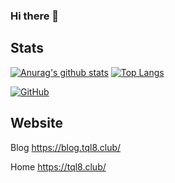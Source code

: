 ### Hi there 👋

<!--
**Indusy/Indusy** is a ✨ _special_ ✨ repository because its `README.md` (this file) appears on your GitHub profile.

Here are some ideas to get you started:

- 🔭 I’m currently working on ...
- 🌱 I’m currently learning ...
- 👯 I’m looking to collaborate on ...
- 🤔 I’m looking for help with ...
- 💬 Ask me about ...
- 📫 How to reach me: ...
- 😄 Pronouns: ...
- ⚡ Fun fact: ...
-->

## Stats

[![Anurag's github stats](https://github-readme-stats.vercel.app/api?username=indusy&count_private=true&show_icons=true&theme=gruvbox)](https://github.com/anuraghazra/github-readme-stats) [![Top Langs](https://github-readme-stats.vercel.app/api/top-langs/?username=indusy&count_private=true&show_icons=true&layout=compact&theme=gruvbox&hide=html)](https://github.com/anuraghazra/github-readme-stats)


[![GitHub](https://img.shields.io/badge/dynamic/json?logo=github&label=GitHub+Followers&labelColor=282c34&color=181717&query=%24.data.totalSubs&url=https%3A%2F%2Fapi.spencerwoo.com%2Fsubstats%2F%3Fsource%3Dgithub%26queryKey%3DIndusy&longCache=true&style=for-the-badge)](https://github.com/Indusy?tab=followers)

## Website

Blog <https://blog.tql8.club/>

Home <https://tql8.club/>
